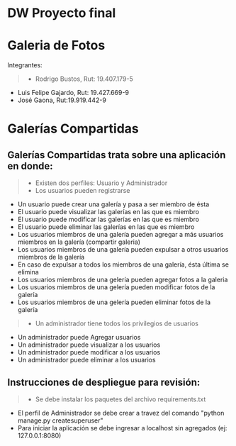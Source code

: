 
# DW Proyecto final
# Galeria de Fotos

Integrantes:

>* Rodrigo Bustos, Rut: 19.407.179-5<br />
* Luis Felipe Gajardo, Rut: 19.427.669-9<br />
* José Gaona, Rut:19.919.442-9

# Galerías Compartidas

## Galerías Compartidas trata sobre una aplicación en donde:

>* Existen dos perfiles: Usuario y Administrador
>* Los usuarios pueden registrarse<br />
* Un usuario puede crear una galería y pasa a ser miembro de ésta<br />
* El usuario puede visualizar las galerías en las que es miembro<br />
* El usuario puede modificar las galerías en las que es miembro<br />
* El usuario puede eliminar las galerías en las que es miembro<br />
* Los usuarios miembros de una galería pueden agregar a más usuarios miembros en la galería (compartir galeria)<br />
* Los usuarios miembros de una galería pueden expulsar a otros usuarios miembros de la galería<br />
* En caso de expulsar a todos los miembros de una galería, ésta última se elimina<br />
* Los usuarios miembros de una gelería pueden agregar fotos a la galeria<br />
* Los usuarios miembros de una gelería pueden modificar fotos de la galería<br />
* Los usuarios miembros de una gelería pueden eliminar fotos de la galería

>* Un administrador tiene todos los privilegios de usuarios<br />
* Un administrador puede Agregar usuarios<br />
* Un administrador puede visualizar a los usuarios<br />
* Un administrador puede modificar a los usuarios<br />
* Un administrador puede eliminar a los usuarios

## Instrucciones de despliegue para revisión:

>* Se debe instalar los paquetes del archivo  requirements.txt<br />
* El perfil de Administrador se debe crear a travez del comando "python manage.py createsuperuser"<br />
* Para iniciar la aplicación se debe ingresar a localhost sin agregados  (ej: 127.0.0.1:8080)